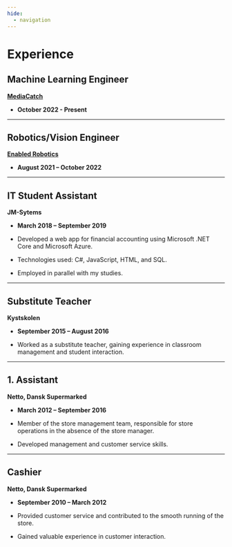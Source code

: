```yaml
---
hide:
  - navigation
---
```


# Experience

## Machine Learning Engineer

**[MediaCatch](https://mediacatch.io/)**

* **October 2022 - Present**

--- 

## Robotics/Vision Engineer

**[Enabled Robotics](https://www.enabled-robotics.com/)**

* **August 2021 – October 2022**

--- 

## IT Student Assistant

**JM-Sytems**

* **March 2018 – September 2019**

* Developed a web app for financial accounting using Microsoft .NET Core and Microsoft Azure. 
* Technologies used: C#, JavaScript, HTML, and SQL.
* Employed in parallel with my studies.

--- 

## Substitute Teacher

**Kystskolen**

* **September 2015 – August 2016**

* Worked as a substitute teacher, gaining experience in classroom management and student interaction.

--- 

## 1. Assistant

**Netto, Dansk Supermarked**

* **March 2012 – September 2016**

* Member of the store management team, responsible for store operations in the absence of the store manager.
* Developed management and customer service skills.

--- 

## Cashier

**Netto, Dansk Supermarked**

* **September 2010 – March 2012**

* Provided customer service and contributed to the smooth running of the store.
* Gained valuable experience in customer interaction.
